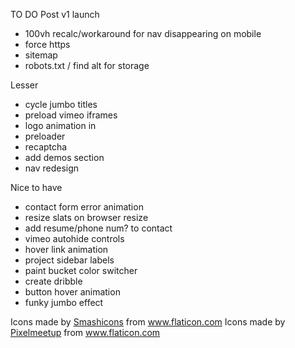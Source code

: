 TO DO
Post v1 launch
* 100vh recalc/workaround for nav disappearing on mobile
* force https
* sitemap
* robots.txt / find alt for storage

Lesser
* cycle jumbo titles
* preload vimeo iframes
* logo animation in
* preloader
* recaptcha
* add demos section
* nav redesign

Nice to have
* contact form error animation
* resize slats on browser resize
* add resume/phone num? to contact
* vimeo autohide controls
* hover link animation
* project sidebar labels
* paint bucket color switcher
* create dribble
* button hover animation
* funky jumbo effect

Icons made by <a href="https://www.flaticon.com/authors/smashicons" title="Smashicons">Smashicons</a> from <a href="https://www.flaticon.com/" title="Flaticon"> www.flaticon.com</a>
Icons made by <a href="https://www.flaticon.com/authors/pixelmeetup" title="Pixelmeetup">Pixelmeetup</a> from <a href="https://www.flaticon.com/" title="Flaticon"> www.flaticon.com</a>